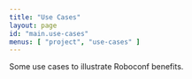```yaml
---
title: "Use Cases"
layout: page
id: "main.use-cases"
menus: [ "project", "use-cases" ]
---
```


Some use cases to illustrate Roboconf benefits.
